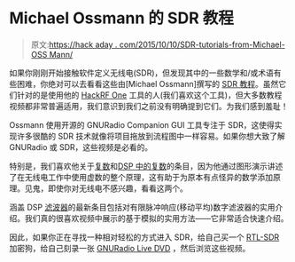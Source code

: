 # Michael Ossmann 的 SDR 教程

> 原文:[https://hack aday . com/2015/10/10/SDR-tutorials-from-Michael-OSS Mann/](https://hackaday.com/2015/10/10/sdr-tutorials-from-michael-ossmann/)

如果你刚刚开始接触软件定义无线电(SDR)，但发现其中的一些数学和/或术语有些困难，你绝对可以去看看这些由[Michael Ossmann]撰写的 [SDR 教程](http://greatscottgadgets.com/sdr/)。虽然它们针对的是使用他的 [HackRF One](http://greatscottgadgets.com/hackrf/) 工具的人(我们喜欢这个工具)，但大多数教程视频都非常普遍适用，我们意识到我们之前没有明确提到它们。为我们感到羞耻！

Ossmann 使用开源的 GNURadio Companion GUI 工具专注于 SDR，这使得实现许多很酷的 SDR 技术就像将项目拖放到流程图中一样容易。如果你想大致了解 GNURadio 或 SDR，这些视频是必看的。

特别是，我们喜欢他关于[复数](http://greatscottgadgets.com/sdr/6)和[DSP 中的复数](http://greatscottgadgets.com/sdr/7)的条目，因为他通过图形演示讲述了在无线电工作中使用虚数的整个原理，这有助于为原本有点怪异的数学添加原理。见鬼，即使你对无线电不感兴趣，看看这两个。

涵盖 DSP [滤波器](http://greatscottgadgets.com/sdr/10)的最新条目包括对有限脉冲响应(移动平均)数字滤波器的实用介绍。我们真的很喜欢视频中展示的基于模拟的实用方法——它非常适合快速介绍。

因此，如果你正在寻找一种相对轻松的方式进入 SDR，给自己买一个 [RTL-SDR](http://hackaday.com/?s=rtl-sdr) 加密狗，给自己刻录一张 [GNURadio Live DVD](https://gnuradio.org/redmine/projects/gnuradio/wiki/GNURadioLiveDVD) ，然后浏览这些视频。